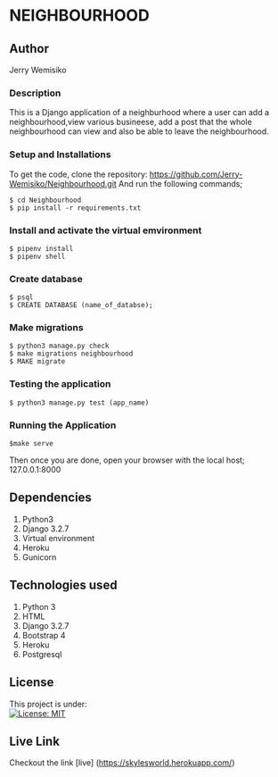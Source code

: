 # NEIGHBOURHOOD

## Author
Jerry Wemisiko

### Description
This is a Django application of a neighburhood where a user can add a neighbourhood,view various busineese, add a post that the whole neighbourhood can view and also be able to leave the neighbourhood.

### Setup and Installations
To get the code, clone the repository:  https://github.com/Jerry-Wemisiko/Neighbourhood.git
And run the following commands;

    $ cd Neighbourhood
    $ pip install -r requirements.txt

### Install and activate the virtual emvironment

    $ pipenv install
    $ pipenv shell

### Create database 

    $ psql
    $ CREATE DATABASE (name_of_databse);

### Make migrations 

    $ python3 manage.py check
    $ make migrations neighbourhood
    $ MAKE migrate 

### Testing the application 
 
    $ python3 manage.py test (app_name)

### Running the Application

    $make serve

Then once you are done, open your browser with the local host; 127.0.0.1:8000

## Dependencies
1. Python3
2. Django 3.2.7
3. Virtual environment
4. Heroku
5. Gunicorn

## Technologies used
1. Python 3
2. HTML
3. Django 3.2.7
4. Bootstrap 4
5. Heroku
6. Postgresql


## License
This project is under:  
[![License: MIT](https://img.shields.io/badge/License-MIT-yellow.svg)](/LICENSE)

## Live Link
Checkout the link [live] (https://skylesworld.herokuapp.com/)